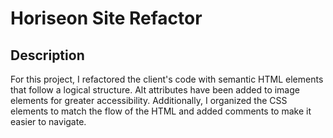 # Horiseon Site Refactor

## Description

For this project, I refactored the client's code with semantic HTML elements that follow a logical structure. Alt attributes have been added to image elements for greater accessibility. Additionally, I organized the CSS elements to match the flow of the HTML and added comments to make it easier to navigate.  